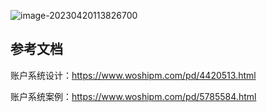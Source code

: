 ![image-20230420113826700](https://yusheng-picgo.oss-cn-beijing.aliyuncs.com/picgo/image-20230420113826700.png)

## 参考文档

账户系统设计：https://www.woshipm.com/pd/4420513.html

账户系统案例：https://www.woshipm.com/pd/5785584.html